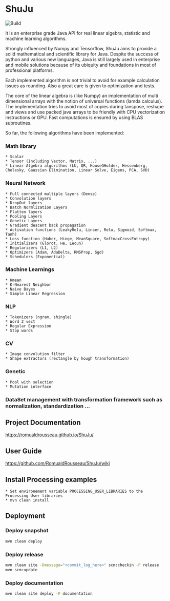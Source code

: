 # ShuJu
![Build](https://github.com/RomualdRousseau/ShuJu/workflows/Build/badge.svg)

It is an enterprise grade Java API for real linear algebra, statistic and machine learning algorithms.

Strongly influenced by Numpy and Tensorflow, ShuJu aims to provide a solid mathematical and scientific library for Java. Despite the success of python and various new languages, Java is still largely used in enterprise and mobile solutions because of its ubiquity and foundations in most of professional platforms.

Each implemented algorithm is not trivial to avoid for example calculation issues as rounding. Also a great care is given to optimization and tests.

The core of the linear algebra is (like Numpy) an implementation of multi dimensional arrays with the notion of universal functions (lamda calculus). The implementation tries to avoid most of copies during tanspose, reshape and views and use packed java arrays to be friendly with CPU vectorization instructions or GPU. Fast computations is ensured by using BLAS subroutines.

So far, the following algorithms have been implemented:

### Math library

    * Scalar
    * Tensor (Including Vector, Matrix, ...)
    * Linear Algebra algorithms (LU, QR, HouseGHolder, Hessenberg, Cholesky, Gaussian Elimination, Linear Solve, Eigens, PCA, SVD)

### Neural Network

    * Full connected multiple layers (Dense)
    * Convolution layers
    * DropOut layers
    * Batch Normlization Layers
    * Flatten layers
    * Pooling Layers
    * Genetic Layers
    * Gradient descent back propagation
    * Activation functions (LeakyRelu, Linaer, Relu, Sigmoid, Softmax, Tanh)
    * Loss function (Huber, Hinge, MeanSquare, SoftmaxCrossEntropy)
    * Initializers (Glorot, He, Lecun)
    * Regularizers (L1, L2)
    * Optimizers (Adam, AdaDelta, RMSProp, Sgd)
    * Schedulers (Exponential)

### Machine Learnings

    * Kmean
    * K-Nearest Neighbor
    * Naive Bayes
    * Simple Linear Regression

### NLP

    * Tokenizers (ngram, shingle)
    * Word 2 vect
    * Regular Expression
    * Stop words

### CV

    * Image convolution filter
    * Shape extractors (rectangle by hough transformation)

### Genetic

    * Pool with selection
    * Mutation interface

### DataSet management with transformation framework such as normalization, standardization ...

## Project Documentation
https://romualdrousseau.github.io/ShuJu/

## User Guide
https://github.com/RomualdRousseau/ShuJu/wiki

## Install Processing examples
	* Set environement variable PROCESSING_USER_LIBRARIES to the Processing User libraries
	* mvn clean install

## Deployment

### Deploy snapshot
```bash
mvn clean deploy
```

### Deploy release
```bash
mvn clean site -Dmessage="<commit_log_here>" scm:checkin -P release
mvn scm:update
```

### Deploy documentation
```bash
mvn clean site deploy -P documentation
```
